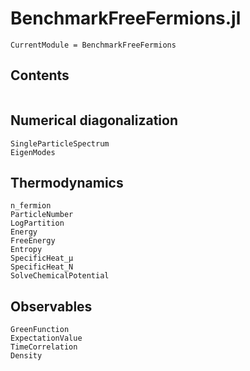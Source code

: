 # BenchmarkFreeFermions.jl

```@meta
CurrentModule = BenchmarkFreeFermions
```

## Contents
```@contents
```

## Numerical diagonalization
```@docs
SingleParticleSpectrum
EigenModes
```

## Thermodynamics
```@docs
n_fermion
ParticleNumber
LogPartition
Energy
FreeEnergy
Entropy
SpecificHeat_μ
SpecificHeat_N
SolveChemicalPotential
```

## Observables
```@docs
GreenFunction
ExpectationValue
TimeCorrelation
Density
```







